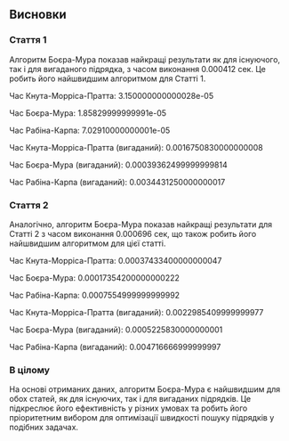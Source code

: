 ## Висновки
### Стаття 1

Алгоритм Боєра-Мура показав найкращі результати як для існуючого, так і для вигаданого підрядка, з часом виконання 0.000412 сек. Це робить його найшвидшим алгоритмом для Статті 1.

Час Кнута-Морріса-Пратта: 3.150000000000028e-05

Час Боєра-Мура: 1.85829999999991e-05

Час Рабіна-Карпа: 7.02910000000001e-05

Час Кнута-Морріса-Пратта (вигаданий): 0.0016750830000000008

Час Боєра-Мура (вигаданий): 0.00039362499999999814

Час Рабіна-Карпа (вигаданий): 0.0034431250000000017

### Стаття 2

Аналогічно, алгоритм Боєра-Мура показав найкращі результати для Статті 2 з часом виконання 0.000696 сек, що також робить його найшвидшим алгоритмом для цієї статті.

Час Кнута-Морріса-Пратта: 0.00037433400000000047

Час Боєра-Мура: 0.00017354200000000222

Час Рабіна-Карпа: 0.0007554999999999992

Час Кнута-Морріса-Пратта (вигаданий): 0.0022985409999999977

Час Боєра-Мура (вигаданий): 0.0005225830000000001

Час Рабіна-Карпа (вигаданий): 0.004716666999999997

### В цілому

На основі отриманих даних, алгоритм Боєра-Мура є найшвидшим для обох статей, як для існуючих, так і для вигаданих підрядків. Це підкреслює його ефективність у різних умовах та робить його пріоритетним вибором для оптимізації швидкості пошуку підрядків у подібних задачах.